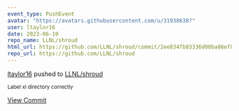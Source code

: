 ```yaml
---
event_type: PushEvent
avatar: "https://avatars.githubusercontent.com/u/31938638?"
user: ltaylor16
date: 2023-06-10
repo_name: LLNL/shroud
html_url: https://github.com/LLNL/shroud/commit/2ee834fb83336d00ba86ef892c1a725c99e947d6
repo_url: https://github.com/LLNL/shroud
---
```


<a href='https://github.com/ltaylor16' target='_blank'>ltaylor16</a> pushed to <a href='https://github.com/LLNL/shroud' target='_blank'>LLNL/shroud</a>

<small>Label xl directory correctly</small>

<a href='https://github.com/LLNL/shroud/commit/2ee834fb83336d00ba86ef892c1a725c99e947d6' target='_blank'>View Commit</a>